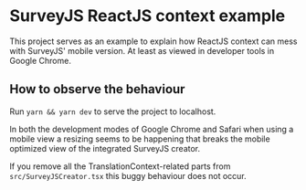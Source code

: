 # SurveyJS ReactJS context example

This project serves as an example to explain how ReactJS context can mess with SurveyJS' mobile
version. At least as viewed in developer tools in Google Chrome.

## How to observe the behaviour

Run `yarn && yarn dev` to serve the project to localhost.

In both the development modes of Google Chrome and Safari when using a mobile view a resizing seems
to be happening that breaks the mobile optimized view of the integrated SurveyJS creator.

If you remove all the TranslationContext-related parts from `src/SurveyJSCreator.tsx` this buggy
behaviour does not occur.
